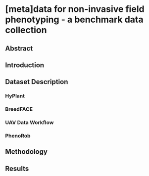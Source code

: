 # [meta]data for non-invasive field phenotyping - a benchmark data collection

## Abstract



## Introduction


## Dataset Description

### HyPlant


### BreedFACE


### UAV Data Workflow


### PhenoRob



## Methodology


## Results